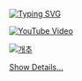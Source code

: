 [![Typing SVG](https://readme-typing-svg.demolab.com?font=Fira+Code&pause=1000&color=2FF71A&width=435&lines=b4sh5i's+github)](https://git.io/typing-svg)

[![YouTube Video](https://i.ytimg.com/vi/Bf0Hm4ksSFs/hq720.jpg)](https://www.youtube.com/watch?v=Bf0Hm4ksSFs)

[![개추](https://img.shields.io/badge/개추-Like-red)](https://www.youtube.com/@Phoenix_Park_93)



[Show Details...](https://b4sh5i.github.io/)
